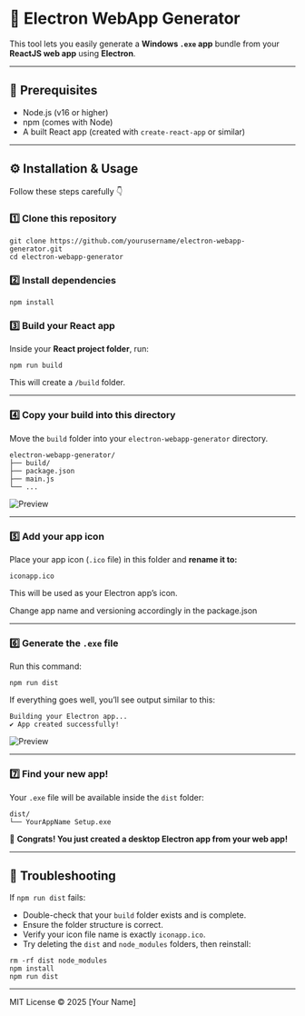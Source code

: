 # 🚀 Electron WebApp Generator

This tool lets you easily generate a **Windows `.exe` app** bundle from your **ReactJS web app** using **Electron**.

---

## 🧩 Prerequisites

- Node.js (v16 or higher)  
- npm (comes with Node)  
- A built React app (created with `create-react-app` or similar)

---

## ⚙️ Installation & Usage

Follow these steps carefully 👇

### 1️⃣ Clone this repository

```
git clone https://github.com/yourusername/electron-webapp-generator.git
cd electron-webapp-generator
```

### 2️⃣ Install dependencies

```
npm install
```

### 3️⃣ Build your React app

Inside your **React project folder**, run:

```
npm run build
```

This will create a `/build` folder.

---

### 4️⃣ Copy your build into this directory

Move the `build` folder into your `electron-webapp-generator` directory.

```
electron-webapp-generator/
├── build/
├── package.json
├── main.js
└── ...
```

![Preview](https://github.com/y4th4rthh/electron-webapp-generator/blob/main/Screenshot%202025-10-19%20113719.png)

---

### 5️⃣ Add your app icon

Place your app icon (`.ico` file) in this folder and **rename it to:**

```
iconapp.ico
```

This will be used as your Electron app’s icon.

Change app name and versioning accordingly in the package.json

---

### 6️⃣ Generate the `.exe` file

Run this command:

```
npm run dist
```

If everything goes well, you’ll see output similar to this:

```
Building your Electron app...
✔ App created successfully!
```

![Preview](https://github.com/y4th4rthh/electron-webapp-generator/blob/main/Screenshot%202025-10-19%20113847.png)

---

### 7️⃣ Find your new app!

Your `.exe` file will be available inside the `dist` folder:

```
dist/
└── YourAppName Setup.exe
```

🎉 **Congrats! You just created a desktop Electron app from your web app!**

---

## 🧰 Troubleshooting

If `npm run dist` fails:

- Double-check that your `build` folder exists and is complete.  
- Ensure the folder structure is correct.  
- Verify your icon file name is exactly `iconapp.ico`.  
- Try deleting the `dist` and `node_modules` folders, then reinstall:

```
rm -rf dist node_modules
npm install
npm run dist
```

---

MIT License © 2025 [Your Name]
